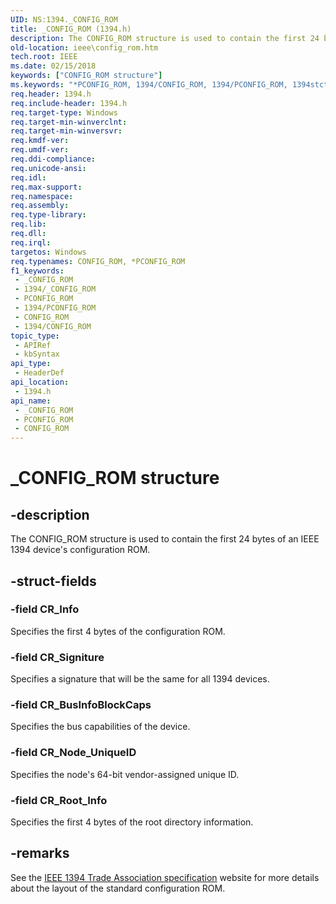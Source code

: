 ```yaml
---
UID: NS:1394._CONFIG_ROM
title: _CONFIG_ROM (1394.h)
description: The CONFIG_ROM structure is used to contain the first 24 bytes of an IEEE 1394 device's configuration ROM.
old-location: ieee\config_rom.htm
tech.root: IEEE
ms.date: 02/15/2018
keywords: ["CONFIG_ROM structure"]
ms.keywords: "*PCONFIG_ROM, 1394/CONFIG_ROM, 1394/PCONFIG_ROM, 1394stct_83c9e36a-b3d7-46cc-9dc6-1e40095d041b.xml, CONFIG_ROM, CONFIG_ROM structure [Buses], IEEE.config_rom, PCONFIG_ROM, PCONFIG_ROM structure pointer [Buses], _CONFIG_ROM"
req.header: 1394.h
req.include-header: 1394.h
req.target-type: Windows
req.target-min-winverclnt: 
req.target-min-winversvr: 
req.kmdf-ver: 
req.umdf-ver: 
req.ddi-compliance: 
req.unicode-ansi: 
req.idl: 
req.max-support: 
req.namespace: 
req.assembly: 
req.type-library: 
req.lib: 
req.dll: 
req.irql: 
targetos: Windows
req.typenames: CONFIG_ROM, *PCONFIG_ROM
f1_keywords:
 - _CONFIG_ROM
 - 1394/_CONFIG_ROM
 - PCONFIG_ROM
 - 1394/PCONFIG_ROM
 - CONFIG_ROM
 - 1394/CONFIG_ROM
topic_type:
 - APIRef
 - kbSyntax
api_type:
 - HeaderDef
api_location:
 - 1394.h
api_name:
 - _CONFIG_ROM
 - PCONFIG_ROM
 - CONFIG_ROM
---
```


# _CONFIG_ROM structure


## -description

The CONFIG_ROM structure is used to contain the first 24 bytes of an IEEE 1394 device's configuration ROM.

## -struct-fields

### -field CR_Info

Specifies the first 4 bytes of the configuration ROM.

### -field CR_Signiture

Specifies a signature that will be the same for all 1394 devices.

### -field CR_BusInfoBlockCaps

Specifies the bus capabilities of the device.

### -field CR_Node_UniqueID

Specifies the node's 64-bit vendor-assigned unique ID.

### -field CR_Root_Info

Specifies the first 4 bytes of the root directory information.

## -remarks

See the <a href="https://go.microsoft.com/fwlink/p/?linkid=8729">IEEE 1394 Trade Association specification</a> website for more details about the layout of the standard configuration ROM.

